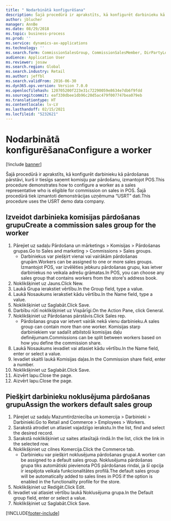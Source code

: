 ```yaml
---
title: " Nodarbinātā konfigurēšana"
description: Šajā procedūrā ir aprakstīts, kā konfigurēt darbinieku kā pārdošanas pārstāvi, kurš ir tiesīgs saņemt komisiju par pārdošanu, izmantojot POS.
author: jblucher
manager: AnnBe
ms.date: 08/29/2018
ms.topic: business-process
ms.prod: ''
ms.service: dynamics-ax-applications
ms.technology: ''
ms.search.form: CommissionSalesGroup, CommissionSalesMember, DirPartyLookup, HcmWorker
audience: Application User
ms.reviewer: josaw
ms.search.region: Global
ms.search.industry: Retail
ms.author: jeffbl
ms.search.validFrom: 2016-06-30
ms.dyn365.ops.version: Version 7.0.0
ms.openlocfilehash: 120705200f223e31c72290059e8634e7db6f9fdd
ms.sourcegitcommit: eaf330dbee1db96c20d5ac479f007747bea079eb
ms.translationtype: HT
ms.contentlocale: lv-LV
ms.lasthandoff: 02/15/2021
ms.locfileid: "5232621"
---
```

# <a name="configure-a-worker"></a><span data-ttu-id="daf99-103"> Nodarbinātā konfigurēšana</span><span class="sxs-lookup"><span data-stu-id="daf99-103">Configure a worker</span></span>

[!include [banner](../includes/banner.md)]

<span data-ttu-id="daf99-104">Šajā procedūrā ir aprakstīts, kā konfigurēt darbinieku kā pārdošanas pārstāvi, kurš ir tiesīgs saņemt komisiju par pārdošanu, izmantojot POS.</span><span class="sxs-lookup"><span data-stu-id="daf99-104">This procedure demonstrates how to configure a worker as a sales representative who is eligible for commission on sales in POS.</span></span> <span data-ttu-id="daf99-105">Šajā procedūrā tiek izmantoti demonstrācijas uzņēmuma “USRT” dati.</span><span class="sxs-lookup"><span data-stu-id="daf99-105">This procedure uses the USRT demo data company.</span></span>


## <a name="create-a-commission-sales-group-for-the-worker"></a><span data-ttu-id="daf99-106">Izveidot darbinieka komisijas pārdošanas grupu</span><span class="sxs-lookup"><span data-stu-id="daf99-106">Create a commission sales group for the worker</span></span>
1. <span data-ttu-id="daf99-107">Pārejiet uz sadaļu Pārdošana un mārketings > Komisijas > Pārdošanas grupas.</span><span class="sxs-lookup"><span data-stu-id="daf99-107">Go to Sales and marketing > Commissions > Sales groups.</span></span>
    * <span data-ttu-id="daf99-108">Darbiniekus var piešķirt vienai vai vairākām pārdošanas grupām.</span><span class="sxs-lookup"><span data-stu-id="daf99-108">Workers can be assigned to one or more sales groups.</span></span> <span data-ttu-id="daf99-109">Izmantojot POS, var izvēlēties jebkuru pārdošanas grupu, kas ietver darbiniekus no veikala adrešu grāmatas.</span><span class="sxs-lookup"><span data-stu-id="daf99-109">In POS, you can choose any sales group that contains workers from the store's address book.</span></span>  
2. <span data-ttu-id="daf99-110">Noklikšķiniet uz Jauns.</span><span class="sxs-lookup"><span data-stu-id="daf99-110">Click New.</span></span>
3. <span data-ttu-id="daf99-111">Laukā Grupa ierakstiet vērtību.</span><span class="sxs-lookup"><span data-stu-id="daf99-111">In the Group field, type a value.</span></span>
4. <span data-ttu-id="daf99-112">Laukā Nosaukums ierakstiet kādu vērtību.</span><span class="sxs-lookup"><span data-stu-id="daf99-112">In the Name field, type a value.</span></span>
5. <span data-ttu-id="daf99-113">Noklikšķiniet uz Saglabāt.</span><span class="sxs-lookup"><span data-stu-id="daf99-113">Click Save.</span></span>
6. <span data-ttu-id="daf99-114">Darbību rūtī noklikšķiniet uz Vispārīgi.</span><span class="sxs-lookup"><span data-stu-id="daf99-114">On the Action Pane, click General.</span></span>
7. <span data-ttu-id="daf99-115">Noklikšķiniet uz Pārdošanas pārstāvis.</span><span class="sxs-lookup"><span data-stu-id="daf99-115">Click Sales rep.</span></span>
    * <span data-ttu-id="daf99-116">Pārdošanas grupa var ietvert vairāk nekā vienu darbinieku.</span><span class="sxs-lookup"><span data-stu-id="daf99-116">A sales group can contain more than one worker.</span></span> <span data-ttu-id="daf99-117">Komisijas starp darbiniekiem var sadalīt atbilstoši komisijas daļu definējumam.</span><span class="sxs-lookup"><span data-stu-id="daf99-117">Commissions can be split between workers based on how you define the commission share.</span></span>  
8. <span data-ttu-id="daf99-118">Laukā Nosaukums ievadiet vai atlasiet kādu vērtību.</span><span class="sxs-lookup"><span data-stu-id="daf99-118">In the Name field, enter or select a value.</span></span>
9. <span data-ttu-id="daf99-119">Ievadiet skaitli laukā Komisijas daļas.</span><span class="sxs-lookup"><span data-stu-id="daf99-119">In the Commission share field, enter a number.</span></span>
10. <span data-ttu-id="daf99-120">Noklikšķiniet uz Saglabāt.</span><span class="sxs-lookup"><span data-stu-id="daf99-120">Click Save.</span></span>
11. <span data-ttu-id="daf99-121">Aizvērt lapu.</span><span class="sxs-lookup"><span data-stu-id="daf99-121">Close the page.</span></span>
12. <span data-ttu-id="daf99-122">Aizvērt lapu.</span><span class="sxs-lookup"><span data-stu-id="daf99-122">Close the page.</span></span>

## <a name="assign-the-workers-default-sales-group"></a><span data-ttu-id="daf99-123">Piešķirt darbinieku noklusējuma pārdošanas grupu</span><span class="sxs-lookup"><span data-stu-id="daf99-123">Assign the workers default sales group</span></span>
1. <span data-ttu-id="daf99-124">Pārejiet uz sadaļu Mazumtirdzniecība un komercija > Darbinieki > Darbinieki.</span><span class="sxs-lookup"><span data-stu-id="daf99-124">Go to Retail and Commerce > Employees > Workers.</span></span>
2. <span data-ttu-id="daf99-125">Sarakstā atrodiet un atlasiet vajadzīgo ierakstu.</span><span class="sxs-lookup"><span data-stu-id="daf99-125">In the list, find and select the desired record.</span></span>
3. <span data-ttu-id="daf99-126">Sarakstā noklikšķiniet uz saites atlasītajā rindā.</span><span class="sxs-lookup"><span data-stu-id="daf99-126">In the list, click the link in the selected row.</span></span>
4. <span data-ttu-id="daf99-127">Noklikšķiniet uz cilnes Komercija.</span><span class="sxs-lookup"><span data-stu-id="daf99-127">Click the Commerce tab.</span></span>
    * <span data-ttu-id="daf99-128">Darbinieku var piešķirt noklusējuma pārdošanas grupai.</span><span class="sxs-lookup"><span data-stu-id="daf99-128">A worker can be assigned to a default sales group.</span></span> <span data-ttu-id="daf99-129">Noklusējuma pārdošanas grupa tiks automātiski pievienota POS pārdošanas rindai, ja šī opcija ir iespējota veikala funkcionalitātes profilā.</span><span class="sxs-lookup"><span data-stu-id="daf99-129">The default sales group will be automatically added to sales lines in POS if the option is enabled in the functionality profile for the store.</span></span>  
5. <span data-ttu-id="daf99-130">Noklikšķiniet uz Rediģēt.</span><span class="sxs-lookup"><span data-stu-id="daf99-130">Click Edit.</span></span>
6. <span data-ttu-id="daf99-131">Ievadiet vai atlasiet vērtību laukā Noklusējuma grupa.</span><span class="sxs-lookup"><span data-stu-id="daf99-131">In the Default group field, enter or select a value.</span></span>
7. <span data-ttu-id="daf99-132">Noklikšķiniet uz Saglabāt.</span><span class="sxs-lookup"><span data-stu-id="daf99-132">Click Save.</span></span>



[!INCLUDE[footer-include](../../includes/footer-banner.md)]